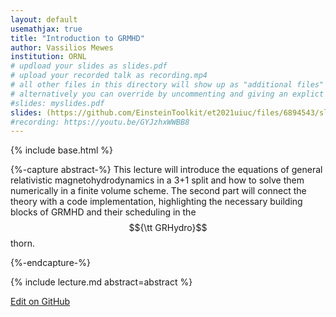 ```yaml
---
layout: default
usemathjax: true
title: "Introduction to GRMHD"
author: Vassilios Mewes 
institution: ORNL
# updload your slides as slides.pdf
# upload your recorded talk as recording.mp4
# all other files in this directory will show up as "additional files"
# alternatively you can override by uncommenting and giving an explict URL:
#slides: myslides.pdf
slides: (https://github.com/EinsteinToolkit/et2021uiuc/files/6894543/slides.pdf)
#recording: https://youtu.be/GYJzhxWWBB8
---
```

{% include base.html %}

{%-capture abstract-%}
This lecture will introduce the equations of general relativistic magnetohydrodynamics in a 3+1 split and how to solve them numerically in a finite volume scheme. The second part will connect the theory with a code implementation, highlighting the necessary building blocks of GRMHD and their scheduling in the $${\tt GRHydro}$$ thorn. 


{%-endcapture-%}

<div class="col-xs-12" markdown="1">
{% include lecture.md abstract=abstract %}



[Edit on GitHub](https://github.com/EinsteinToolkit/et2021uiuc/edit/master/{{page.path}})
</div>
